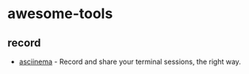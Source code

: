 # awesome-tools

## record
- [asciinema](https://asciinema.org/) - Record and share your terminal sessions, the right way.
